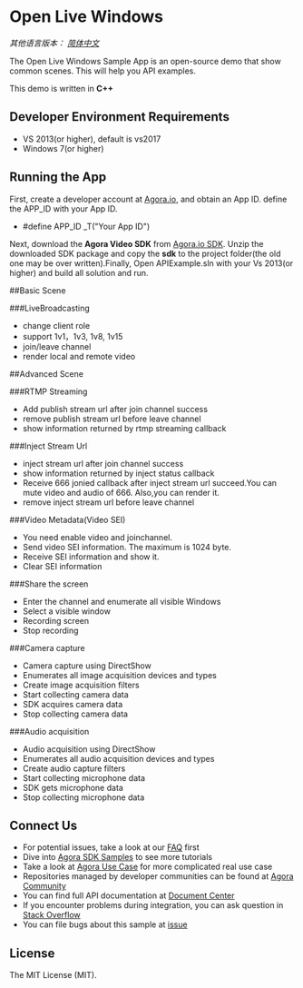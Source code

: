 # Open Live Windows

*其他语言版本： [简体中文](README.zh.md)*

The Open Live Windows Sample App is an open-source demo that show common scenes. This will help you API examples. 

This demo is written in **C++**

## Developer Environment Requirements
* VS 2013(or higher), default is vs2017
* Windows 7(or higher)

## Running the App
First, create a developer account at [Agora.io](https://dashboard.agora.io/signin/), and obtain an App ID. define the APP_ID with your App ID.

 * #define APP_ID _T("Your App ID")


Next, download the **Agora Video SDK** from [Agora.io SDK](https://www.agora.io/en/download/). Unzip the downloaded SDK package and copy the **sdk** to the project folder(the old one may be over written).Finally, Open APIExample.sln with your Vs 2013(or higher) and build all solution and run.



##Basic Scene


###LiveBroadcasting


* change client role
* support 1v1，1v3, 1v8, 1v15
* join/leave channel
* render local and remote video


##Advanced Scene 

###RTMP Streaming

* Add publish stream url after join channel success
* remove publish stream url before leave channel
* show information returned by rtmp streaming callback

###Inject Stream Url
* inject stream url after join channel success
* show information returned by inject status callback
* Receive 666 jonied callback after inject stream url succeed.You can mute video and audio of 666. Also,you can render it.
* remove inject stream url before leave channel

###Video Metadata(Video SEI)

* You need enable video and joinchannel.
* Send video SEI information. The maximum is 1024 byte.
* Receive SEI information and show it.
* Clear SEI information

###Share the screen

* Enter the channel and enumerate all visible Windows
* Select a visible window
* Recording screen
* Stop recording

###Camera capture

* Camera capture using DirectShow
* Enumerates all image acquisition devices and types
* Create image acquisition filters
* Start collecting camera data
* SDK acquires camera data
* Stop collecting camera data

###Audio acquisition

* Audio acquisition using DirectShow
* Enumerates all audio acquisition devices and types
* Create audio capture filters
* Start collecting microphone data
* SDK gets microphone data
* Stop collecting microphone data

## Connect Us

- For potential issues, take a look at our [FAQ](https://docs.agora.io/cn/faq) first
- Dive into [Agora SDK Samples](https://github.com/AgoraIO) to see more tutorials
- Take a look at [Agora Use Case](https://github.com/AgoraIO-usecase) for more complicated real use case
- Repositories managed by developer communities can be found at [Agora Community](https://github.com/AgoraIO-Community)
- You can find full API documentation at [Document Center](https://docs.agora.io/en/)
- If you encounter problems during integration, you can ask question in [Stack Overflow](https://stackoverflow.com/questions/tagged/agora.io)
- You can file bugs about this sample at [issue](https://github.com/AgoraIO/Basic-Video-Broadcasting/issues)

## License

The MIT License (MIT).
